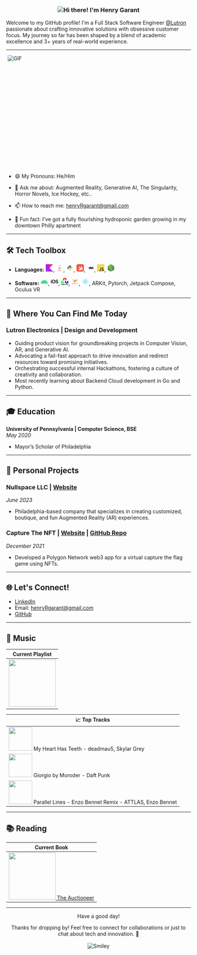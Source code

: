 <!-- Heading -->
<h3 align="center"><img src = "https://raw.githubusercontent.com/MartinHeinz/MartinHeinz/master/wave.gif" width = 30px>Hi there! I'm Henry Garant</h3>

Welcome to my GitHub profile! I'm a Full Stack Software Engineer [@Lutron](https://www.linkedin.com/company/lutron-electronics/) passionate about crafting innovative solutions with obsessive customer focus. My journey so far has been shaped by a blend of academic excellence and 3+ years of real-world experience.

<hr>

<img align="right" alt="GIF" src="./code.gif" width="500" height="320" />

- 😄 My Pronouns: He/Him   

- 💬 Ask me about: Augmented Reality, Generative AI, The Singularity, Horror Novels, Ice Hockey, etc..

- 📫 How to reach me:  [henryRgarant@gmail.com](mailto:henryRgarant@gmail.com)

- 🌱 Fun fact: I've got a fully flourishing hydroponic garden growing in my downtown Philly apartment

<hr>

## 🛠️ Tech Toolbox

- **Languages:**
<code><img height="20" src="https://raw.githubusercontent.com/github/explore/80688e429a7d4ef2fca1e82350fe8e3517d3494d/topics/kotlin/kotlin.png"></code>,
<code><img height="20" src="https://raw.githubusercontent.com/github/explore/80688e429a7d4ef2fca1e82350fe8e3517d3494d/topics/java/java.png"></code>,
<code><img height="20" src="https://raw.githubusercontent.com/github/explore/80688e429a7d4ef2fca1e82350fe8e3517d3494d/topics/python/python.png"></code>,
<code><img height="20" src="https://raw.githubusercontent.com/github/explore/80688e429a7d4ef2fca1e82350fe8e3517d3494d/topics/swift/swift.png"></code>,
<code><img height="20" src="https://raw.githubusercontent.com/github/explore/80688e429a7d4ef2fca1e82350fe8e3517d3494d/topics/go/go.png"></code>,
<code><img height="20" src="https://raw.githubusercontent.com/github/explore/80688e429a7d4ef2fca1e82350fe8e3517d3494d/topics/javascript/javascript.png"></code>,
<code><img height="20" src="https://raw.githubusercontent.com/github/explore/80688e429a7d4ef2fca1e82350fe8e3517d3494d/topics/nodejs/nodejs.png"></code>


- **Software:** 
<code><img height="20" src="https://raw.githubusercontent.com/github/explore/80688e429a7d4ef2fca1e82350fe8e3517d3494d/topics/android/android.png"></code>,
<code><img height="20" src="https://raw.githubusercontent.com/github/explore/80688e429a7d4ef2fca1e82350fe8e3517d3494d/topics/ios/ios.png"></code>,
<code><img height="20" src="https://raw.githubusercontent.com/github/explore/80688e429a7d4ef2fca1e82350fe8e3517d3494d/topics/opencv/opencv.png"></code>,
<code><img height="20" src="https://raw.githubusercontent.com/github/explore/5c058a388828bb5fde0bcafd4bc867b5bb3f26f3/topics/tensorflow/tensorflow.png"></code>,
<code><img height="20" src="https://raw.githubusercontent.com/github/explore/80688e429a7d4ef2fca1e82350fe8e3517d3494d/topics/react/react.png"></code>,
ARKit, Pytorch, Jetpack Compose, Oculus VR

<hr>

## 💼 Where You Can Find Me Today

### Lutron Electronics | Design and Development
- Guiding product vision for groundbreaking projects in Computer Vision, AR, and Generative AI.
- Advocating a fail-fast approach to drive innovation and redirect resources toward promising initiatives.
- Orchestrating successful internal Hackathons, fostering a culture of creativity and collaboration.
- Most recently learning about Backend Cloud development in Go and Python.

<hr>

## 🎓 Education

**University of Pennsylvania | Computer Science, BSE**  
*May 2020*  
- Mayor’s Scholar of Philadelphia

<hr>

## 🚀 Personal Projects

### Nullspace LLC | [Website](https://www.null-space.xyz/)
*June 2023*
- Philadelphia-based company that specializes in creating customized, boutique, and fun Augmented Reality (AR) experiences.

### Capture The NFT | [Website](https://www.capturethenft.live) | [GitHub Repo](https://github.com/Henri93/Capture-The-NFT)
*December 2021*
- Developed a Polygon Network web3 app for a virtual capture the flag game using NFTs.

<hr>

## 🌐 Let's Connect!

- [LinkedIn](https://www.linkedin.com/in/henry-garant/)
- Email: [henryRgarant@gmail.com](mailto:henryRgarant@gmail.com)
- [GitHub](https://github.com/Henri93)

<hr>

## 🎵 Music

| Current Playlist                                                                                                                  |
| ------------------------------------------------------------------------------------------------------------------------------ |
| <a href="https://open.spotify.com/playlist/7M3JkPSZQb5dgEyVPyb0me?si=d0c17d54996e438b"><img src="https://mosaic.scdn.co/300/ab67616d00001e020dc520e09dbd8fd12fab4f6fab67616d00001e023da6fc7e32f0a55c5a023ae0ab67616d00001e02c5786ae3e710d1bddcb378acab67616d00001e02efa73dc6e54767a9659a4e6f" width="128" height="128"></a> |

<table>
  <thead>
    <tr>
      <th>📈 Top Tracks</th>
    </tr>
  </thead>
  <tbody>
    <tr>
      <td><a href="https://open.spotify.com/track/5cLFhtbjth4y4RA8fsXfRZ?si=3efdadc47f62413c"><img src="https://i.scdn.co/image/ab67616d0000485147265bcb7ddbd68b083787b1" width="64" height="64"></a> My Heart Has Teeth - deadmau5, Skylar Grey</td>
    </tr>
    <tr></tr> <!-- hide gray row -->
    <tr>
      <td><a href="https://open.spotify.com/track/0oks4FnzhNp5QPTZtoet7c?si=73155be32b92459d"><img src="https://i.scdn.co/image/ab67616d000048519b9b36b0e22870b9f542d937" width="64" height="64"></a> Giorgio by Moroder - Daft Punk</td>
    </tr>
    <tr></tr> <!-- hide gray row -->
    <tr>
      <td><a href="https://open.spotify.com/track/0PRYPI0VIlaphQDlDNjI10?si=a81263f5334241a9"><img src="https://i.scdn.co/image/ab67616d000048513c1f83cb42942b38c97058b8" width="64" height="64"></a> Parallel Lines - Enzo Bennet Remix - ATTLAS, Enzo Bennet</td>
    </tr>
  </tbody>
</table>

<hr>

## 📚 Reading

| Current Book                                                                                                                  |
| ------------------------------------------------------------------------------------------------------------------------------ |
| <a href="https://www.barnesandnoble.com/w/auctioneer-joan-samson/1101061519"><img src="https://4.bp.blogspot.com/-zh6DO1OatdY/UXfQz_ZdGFI/AAAAAAAAJi4/QTy9Fzp5ZyI/s1600/Auctioneer,+The+-+Joan+Samson+-+1975.JPG" width="128" height="128"> The Auctioneer</a> |

<hr>

<div align="center">
<p>Have a good day!</p>
<p>Thanks for dropping by! Feel free to connect for collaborations or just to chat about tech and innovation. 🚀</p>
<div>
<img src="https://github.com/fnky/fnky/raw/fnky/img/smile.gif" alt="Smiley" align="center">
</div>
</div>
